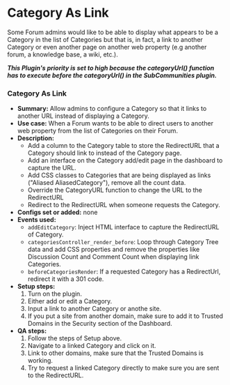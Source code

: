 # Category As Link

Some Forum admins would like to be able to display what appears to be a Category in the list of Categories but that is, in fact, a link to another Category or even another page on another web property (e.g another forum, a knowledge base, a wiki, etc.).

***This Plugin's priority is set to high because the categoryUrl() function has to execute before the categoryUrl() in the SubCommunities plugin.***

### Category As Link

- **Summary:** Allow admins to configure a Category so that it links to another URL instead of displaying a Category.
- **Use case:** When a Forum wants to be able to direct users to another web property from the list of Categories on their Forum.
- **Description:** 
	- Add a column to the Category table to store the RedirectURL that a Category should link to instead of the Category page.
	- Add an interface on the Category add/edit page in the dashboard to capture the URL.
	- Add CSS classes to Categories that are being displayed as links ("Aliased AliasedCategory"), remove all the count data.
	- Override the CategoryURL function to change the URL to the RedirectURL
	- Redirect to the RedirectURL when someone requests the Category. 
- **Configs set or added:** none
- **Events used:**
	- `addEditCategory`: Inject HTML interface to capture the RedirectURL of Category.
	- `categoriesController_render_before`: Loop through Category Tree data and add CSS properties and remove the properties like Discussion Count and Comment Count when displaying link Categories.
	- `beforeCategoriesRender`: If a requested Category has a RedirectUrl, redirect it with a 301 code.
- **Setup steps:**
    1. Turn on the plugin.
    2. Either add or edit a Category.
    3. Input a link to another Category or anothe site.
    4. If you put a site from another domain, make sure to add it to Trusted Domains in the Security section of the Dashboard.
- **QA steps:**
    1. Follow the steps of Setup above.
    2. Navigate to a linked Category and click on it.
    3. Link to other domains, make sure that the Trusted Domains is working.
    4. Try to request a linked Category directly to make sure you are sent to the RedirectURL.